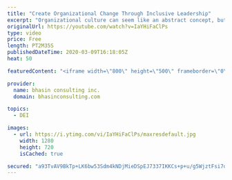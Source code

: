 ```yaml
---
title: "Create Organizational Change Through Inclusive Leadership"
excerpt: "Organizational culture can seem like an abstract concept, but we all have an impact on the organizations we work in. Ritu Bhasin explains how leaders can effect change through inclusive and authentic leadership.  - - - - -   bhasin consulting inc. (bci) is a world-renowned full-service diversity, equity"
originalUrl: https://youtube.com/watch?v=IaYHiFaClPs
type: video
price: Free
length: PT2M35S
publishedDateTime: 2020-03-09T16:18:05Z
heat: 50

featuredContent: "<iframe width=\"800\" height=\"500\" frameborder=\"0\" src=\"https://www.youtube.com/embed/IaYHiFaClPs\" allow=\"accelerometer; autoplay; encrypted-media; gyroscope; picture-in-picture\" allowfullscreen></iframe>"

provider:
  name: bhasin consulting inc.
  domain: bhasinconsulting.com

topics:
  - DEI

images:
  - url: https://i.ytimg.com/vi/IaYHiFaClPs/maxresdefault.jpg
    width: 1280
    height: 720
    isCached: true

secured: "a93TvAV9BkTp+LK6bw53Sdm4kNDjMieDSpEJ7337IKKCs+p+u/g5WjztFsi7dsK9VFdRr8fETB5Y74K7oVBMqxCiGne5QDpyfbYItb9+fIPxNTtzONhpR5HsBNKPQhFX+E/woUJV0IuBOIEMF8SI28sjk5RhwmfaIwJitQI0AlYXf+qSd4l1S/5+fpxAb7fZRheGohwW+3rnPFbu7+4rRg0r/dYLMm8UnRXAKGbBm7nwpYU7iSqxVziK4iabTA0U31DQlT1CBSpWOWiU8kaCvfpq3spBgc0E+x/DKK/XbTfzSOY2e6/Amk6PQt2CI8bMXTNXPHfS5epTh322h4ABiFLKR2pp01fraKmHfaTWK8B9C2vBrdtSuEFjRKzzwY6xEpnvq7ppWvRPI/knpwV7Gw==;lR5SuDFuFeDIO6nRszdVUg=="
---
```


